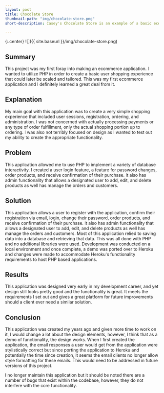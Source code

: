 ```yaml
---
layout: post
title: Chocolate Store
thumbnail-path: "img/chocolate-store.png"
short-description: Casey's Chocolate Store is an example of a basic ecommerce storefront. It is a PHP application with integrated login, admin, shopping cart, and hosted database.

---
```


{:.center}
![]({{ site.baseurl }}/img/chocolate-store.png)

## Summary

This project was my first foray into making an ecommerce application. I wanted to utilize PHP in order to create a basic user shopping experience that could later be scaled and tailored. This was my first ecommerce application and I definitely learned a great deal from it.

## Explanation

My main goal with this application was to create a very simple shopping experience that included user sessions, registration, ordering, and administration. I was not concerned with actually processing payments or any type of order fulfillment, only the actual shopping portion up to ordering.
I was also not terribly focused on design as I wanted to test out my ability to create the appropriate functionality.

## Problem

This application allowed me to use PHP to implement a variety of database interactivity. I created a user login feature, a feature for password changes, order products, and receive confirmation of their purchase. It also has admin functionality that allows a designated user to add, edit, and delete products as well has manage the orders and customers.

## Solution

This application allows a user to register with the application, confirm their registration via email, login, change their password, order products, and receive confirmation of their purchase. It also has admin functionality that allows a designated user to add, edit, and delete products as well has manage the orders and customers.
Most of this application relied to saving data into a database and retrieving that data. This was all done with PHP and no additional libraries were used. Development was conducted on a local environment and once complete, a demo was ported over to Heroku and changes were made to accommodate Heroku's functionality requirements to host PHP based applications.

## Results

This application was designed very early in my development career, and yet design still looks pretty good and the functionality is great. It meets the requirements I set out and gives a great platform for future improvements should a client ever need a similar solution.

## Conclusion

This application was created my years ago and given more time to work on it, I would change a lot about the design elements, however, I think that as a demo of functionality, the design works. When I first created the application, the email responses a user would get from the application were stylistically correct but since porting the application to Heroku and potentially the time since creation, it seems the email clients no longer allow style formatting for these emails. This would need to be addressed in future versions of this project.

I no longer maintain this application but it should be noted there are a number of bugs that exist within the codebase, however, they do not interfere with the core functionality.
